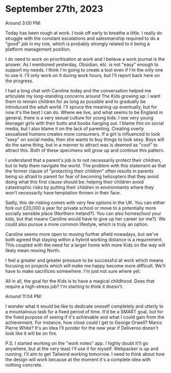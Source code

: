 # September 27th, 2023

Around 3:00 PM:

Today has been rough at work. I took off early to breathe a little. I really do struggle with the constant escalations and salesmanship required to do a "good" job in my role, which is probably strongly related to it being a platform management position.

I do need to work on prioritisation at work and I believe a work journal is the answer. As I mentioned yesterday, Obsidian, etc. is not "easy" enough to support my needs. I think I'm going to create a tool even if I'm the only one to use it. I'll only work on it during work hours, but I'll report back here on the progress.

I had a long chat with Caroline today and the conversation helped me articulate my long-standing concerns around The Kids growing up: I want them to remain children for as long as possible and to gradually be introduced the adult world. I'll spruce the meaning up eventually, but for now it's the best I can do. Where we live, and what seems to be England in general, there is a very sexual culture for young kids. I see very young teenager girls with their butts and boobs hanging out. I blame this on social media, but I also blame it on the lack of parenting. Creating overly sexualised humans creates more consumers. If a girl is influenced to look "sexy" on social media, then she wants to buy things to look sexy. Boys will do the same thing, but in a manner to attract was is deemed as "cool" to attract this. Both of these specimens will grow up and continue this pattern. 

I understand that a parent's job is to not necessarily protect their children, but to help them navigate the world. The problem with this statement as that the former clause of "protecting their children" often results in parents being so afraid to parent for fear of becoming helicopters that they avoid doing what this first clause should be: helping their children avoid catastrophic risks by putting their children in environments where they won't necessarily have temptation thrown in their face. 

Sadly, this de-risking comes with very few options in the UK. You can either fork out £20,000 a year for private school or move to a potentially more socially sensible place (Northern Ireland?). You can also homeschool your kids, but that means Caroline would have to give up her career (or me?). We could also pursue a more common lifestyle, which is truly an option.

Caroline seems more open to moving further afield nowadays, but we've both agreed that staying within a hybrid working distance is a requirement. This coupled with the need for a larger home with more Kids on the way will likely mean moving North.

I feel a greater and greater pressure to be successful at work which means focusing on projects which will make me happy become more difficult. We'll have to make sacrifices somewhere. I'm just not sure where yet. 

All in all, the goal for the Kids is to have a magical childhood. Does that require a high-stress job? I'm starting to think it doesn't.

Around 11:04 PM:

I wonder what it would be like to dedicate oneself completely and utterly to a mountainous task for a fixed period of time. It'd be a SMART goal, but for the fixed purpose of seeing if it's achievable and what I could gain from the achievement. For instance, how close could I get to George Orwell? Marco Pierre White? It's an idea I'll ponder for the new year if Deliveroo doesn't look like it will be on fire.

P.S. I started working on the "work notes" app. I highly doubt it'll go anywhere, but at the very least I'll use it for myself. Webpacker is up and running. I'll aim to get Tailwind working tomorrow. I need to think about how the design will work because at the moment it's a complete idea with nothing concrete.

